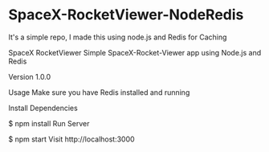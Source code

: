 # SpaceX-RocketViewer-NodeRedis
It's a simple repo, I made this using node.js and Redis for Caching 


SpaceX RocketViewer
Simple SpaceX-Rocket-Viewer app using Node.js and Redis

Version
1.0.0

Usage
Make sure you have Redis installed and running

Install Dependencies

$ npm install
Run Server

$ npm start
Visit http://localhost:3000
